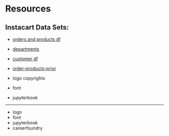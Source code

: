 # Resources

## Instacart Data Sets:


- [orders and products df ](https://s3.amazonaws.com/coach-courses-us/public/courses/data-immersion/A4/A4_Data_Assets/4.3_orders_products.zip)

- [departments](https://s3.amazonaws.com/coach-courses-us/public/courses/data-immersion/A4/A4_Data_Assets/4.4_departments.zip)

- [customer df](https://s3.amazonaws.com/coach-courses-us/public/courses/data-immersion/A4/A4_Data_Assets/customers.zip)

- [order-products-prior](https://s3.amazonaws.com/coach-courses-us/public/courses/data-immersion/A4/A4_Data_Assets/order_products_prior.zip)

- logo copyrights

- font

- jupyterbook


---
- logo
- font
- jupyterbook
- careerfoundry